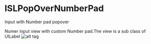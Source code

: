 ISLPopOverNumberPad
===================

Input with Number pad popover

Numer input view with custom Number pad.The view is a sub class of UILabel
![alt tag](https://raw.github.com/EldhoseIssac/ISLPopOverNumberPad/master/screenShot.png)
